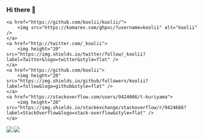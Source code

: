 ### Hi there 👋

<!--
**koolii/koolii** is a ✨ _special_ ✨ repository because its `README.md` (this file) appears on your GitHub profile.

Here are some ideas to get you started:

- 🔭 I’m currently working on ...
- 🌱 I’m currently learning ...
- 👯 I’m looking to collaborate on ...
- 🤔 I’m looking for help with ...
- 💬 Ask me about ...
- 📫 How to reach me: ...
- 😄 Pronouns: ...
- ⚡ Fun fact: ...
-->

    <a href="https://github.com/koolii/koolii/">
        <img src="https://komarev.com/ghpvc/?username=koolii" alt="koolii" />
    </a>
    <a href="http://twitter.com/_koolii">
        <img height="20" src="https://img.shields.io/twitter/follow/_koolii?label=Twitter&logo=twitter&style=flat" />
    </a>
    <a href="https://github.com/koolii">
        <img height="20" src="https://img.shields.io/github/followers/koolii?label=follow&logo=github&style=flat" />
    </a>
    <a href="https://stackoverflow.com/users/9424666/t-kuriyama">
        <img height="20" src="https://img.shields.io/stackexchange/stackoverflow/r/9424666?label=StackOverflow&logo=stack-overflow&style=flat" />
    </a>

<a href="https://github.com/anuraghazra/github-readme-stats">
  <img align="left" src="https://github-readme-stats.vercel.app/api?username=koolii&count_private=true&show_icons=true" />
</a>
<a href="https://github.com/anuraghazra/github-readme-stats">
  <img align="left" src="https://github-readme-stats.vercel.app/api/top-langs/?username=koolii" />
</a>
